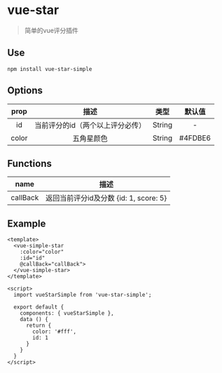 # vue-star

> 简单的vue评分插件

## Use

``` use
npm install vue-star-simple
```

##  Options

| prop | 描述 |  类型 | 默认值 |
| :---: | :---: | :---: | :---: |
| id | 当前评分的id（两个以上评分必传） |  String | - |
| color | 五角星颜色 |  String | #4FDBE6 |

##  Functions

| name | 描述 | 
| :---: | :---: | 
| callBack | 返回当前评分id及分数 {id: 1, score: 5} |

##  Example

```
<template>
  <vue-simple-star 
    :color="color" 
    :id="id"                       
    @callBack="callBack">          
  </vue-simple-star>
</template>

<script>
  import vueStarSimple from 'vue-star-simple';
    
  export default {
    components: { vueStarSimple },
    data () {
      return {
        color: '#fff',
        id: 1
      }
    }
  }
</script>
```

